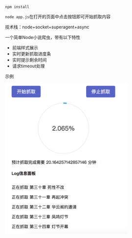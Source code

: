 `npm install`

`node app.js`在打开的页面中点击按钮即可开始抓取内容

技术栈：node+socket+superagent+async

一个简单Node小说爬虫，带有以下特性

- 前端样式展示
- 实时更新抓取进度条
- 实时提示剩余时间
- 请求timeout处理

示例

<img src='./img/demo1.png' width='400'>



